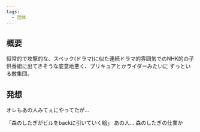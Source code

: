 ```yaml
---
tags:
  - 団体
---
```

## 概要
恒常的で攻撃的な、スペック(ドラマ)に似た連続ドラマ的雰囲気でのNHK的の子供番組に出てきそうな底意地悪く、プリキュアとかライダーみたいに
ずっといる敵集団。

## 発想
オレもあの人みてぇにやってたが...

「森のしたぎがビルをbackに引いていく絵」
あの人...
森のしたぎの仕業か
